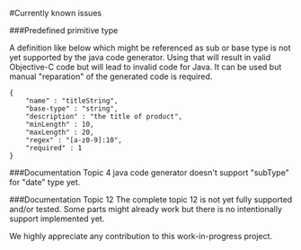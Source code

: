 #Currently known issues

###Predefined primitive type

A definition like below which might be referenced as sub or base type is not yet supported by the java code generator. Using that will result in valid Objective-C code but will lead to invalid code for Java. It can be used but manual "reparation" of the generated code is required.

```
{
    "name" : "titleString",
    "base-type" : "string",
    "description" : "the title of product",
    "minLength" : 10,
    "maxLength" : 20,
    "regex" : "[a-z0-9]:10",
    "required" : 1
}
```

###Documentation Topic 4
java code generator doesn't support "subType" for "date" type yet.

###Documentation Topic 12
The complete topic 12 is not yet fully supported and/or tested. Some parts might already work but there is no intentionally support implemented yet.

We highly appreciate any contribution to this work-in-progress project.